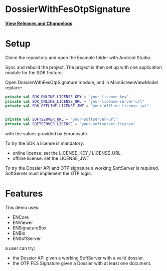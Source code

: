# DossierWithFesOtpSignature

#### [View Releases and Changelogs](https://github.com/euronovate/ENMobileSDK-Android)

# Setup

Clone the repository and open the Example folder with Android Studio.

Sync and rebuild the project. The project is then set up with one application module for the SDK feature.

Open DossierWithFesOtpSignature module, and in MainScreenViewModel replace:

```kotlin
private val SDK_ONLINE_LICENSE_KEY = "your-license-key"
private val SDK_ONLINE_LICENSE_URL = "your-license-server-url"
private val SDK_OFFLINE_LICENSE_JWT = "your-offline-license-jwt"


private val SOFTSERVER_URL = "your-softserver-url"
private val SOFTSERVER_LICENSE = "your-softserver-license"
```

with the values provided by Euronovate.

To try the SDK a license is mandatory:
- online license: set the LICENSE_KEY / LICENSE_URL
- offline license: set the LICENSE_JWT

To try the Dossier API and OTP signature a working SoftServer is required. SoftServer must implement the OTP logic.

# Features

This demo uses:

- ENCore
- ENViewer
- ENSignatureBox
- ENBio
- ENSoftServer

a user can try:
- the Dossier API given a working SoftServer with a valid dossier.
- the OTP FES Signature given a Dossier with at least one document.
